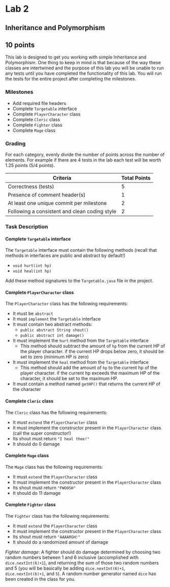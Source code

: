 # Lab 2

## Inheritance and Polymorphism

## 10 points

This lab is designed to get you working with simple Inheritance and Polymorphism. 
One thing to keep in mind is that because of the way these classes are intertwined and the purpose of this lab you will be unable to run any tests until you have completed the functionality of this lab.  You will run the tests for the entire project after completing the milestones.

### Milestones

* Add required file headers 
* Complete `Targetable` interface 
* Complete `PlayerCharacter` class 
* Complete `Cleric` class 
* Complete `Fighter` class 
* Complete `Mage` class

### Grading
For each category, evenly divide the number of points across the number of elements.  For example if there are 4 tests in the lab each test will be worth 1.25 points (5/4 points).

|Criteria|Total Points|
| --- | --- |
| Correctness (tests) | 5 |
| Presence of comment header(s) | 1 |
| At least one unique commit per milestone | 2 |
| Following a consistent and clean coding style | 2 |

### Task Description

#### Complete `Targetable` interface

The `Targetable` interface must contain the following methods (recall that methods in interfaces are public and abstract by default!)

* `void hurt(int hp)`
* `void heal(int hp)`

Add these method signatures to the `Targetable.java` file in the project.

#### Complete `PlayerCharacter` class

The `PlayerCharacter` class has the following requirements:

* It must be `abstract`
* It must `implement` the `Targetable` interface
* It must contain two abstract methods:
  * `public abstract String shout()`
  * `public abstract int damage()`
* It must implement the `hurt` method from the `Targetable` interface
  * This method should subtract the amount of `hp` from the current HP of the player character.  if the current HP drops below zero, it should be set to zero (minimum HP is zero)
* It must implement the `heal` method from the `Targetable` interface
  * This method should add the amount of `hp` to the current hp of the player character.  if the current hp exceeds the maximum HP of the character, it should be set to the maximum HP.
* It must contain a method named `getHP()` that returns the current HP of the character

#### Complete `Cleric` class

The `Cleric` class has the following requirements:

* It must `extend` the `PlayerCharacter` class
* It must implement the constructor present in the `PlayerCharacter` class (call the super constructor!)
* Its shout must return `"I heal thee!"`
* It should do 0 damage

#### Complete `Mage` class

The `Mage` class has the following requirements:

* It must `extend` the `PlayerCharacter` class
* It must implement the constructor present in the `PlayerCharacter` class
* Its shout must return `"FWOOSH"`
* It should do 11 damage

#### Complete `Fighter` class

The `Fighter` class has the following requirements:

* It must `extend` the `PlayerCharacter` class
* It must implement the constructor present in the `PlayerCharacter` class
* Its shout must return `"AAAARGH!"`
* It should do a randomized amount of damage

_Fighter damage_: A fighter should do damage determined by choosing two random numbers between 1 and 6 inclusive (accomplished with `dice.nextInt(6)+1`), and returning the sum of those two random numbers and 5 (you will be basically be adding `dice.nextInt(6)+1`, `dice.nextInt(6)+1`, and `5`).  A random number generator named `dice` has been created in the class for you.